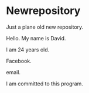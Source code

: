 # Newrepository
Just a plane old new repository. 

Hello. My name is David.

I am 24 years old.

Facebook.

email.


I am committed to this program.